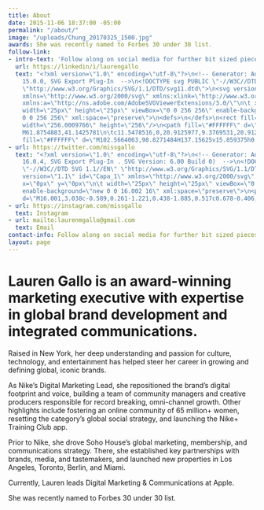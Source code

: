 ```yaml
---
title: About
date: 2015-11-06 18:37:00 -05:00
permalink: "/about/"
image: "/uploads/Chung_20170325_1500.jpg"
awards: She was recently named to Forbes 30 under 30 list.
follow-link:
- intro-text: 'Follow along on social media for further bit sized pieces of content. '
  url: https://linkedin/i/laurengallo
  text: "<?xml version=\"1.0\" encoding=\"utf-8\"?>\n<!-- Generator: Adobe Illustrator
    15.0.0, SVG Export Plug-In  -->\n<!DOCTYPE svg PUBLIC \"-//W3C//DTD SVG 1.1//EN\"
    \"http://www.w3.org/Graphics/SVG/1.1/DTD/svg11.dtd\">\n<svg version=\"1.1\"\n\t
    xmlns=\"http://www.w3.org/2000/svg\" xmlns:xlink=\"http://www.w3.org/1999/xlink\"
    xmlns:a=\"http://ns.adobe.com/AdobeSVGViewerExtensions/3.0/\"\n\t x=\"0px\" y=\"0px\"
    width=\"25px\" height=\"25px\" viewBox=\"0 0 256 256\" enable-background=\"new
    0 0 256 256\" xml:space=\"preserve\">\n<defs>\n</defs>\n<rect fill=\"#017BB6\"
    width=\"256.0009766\" height=\"256\"/>\n<path fill=\"#FFFFFF\" d=\"M43.8027344,98.8271484H79.921875v116.0371094H43.8027344V98.8271484z
    M61.8754883,41.1425781\n\tc11.5478516,0,20.9125977,9.3769531,20.9125977,20.9067383c0,11.5410156-9.3647461,20.9160156-20.9125977,20.9160156\n\tc-11.5908203,0-20.9326172-9.375-20.9326172-20.9160156C40.9428711,50.5195313,50.284668,41.1425781,61.8754883,41.1425781\"/>\n<path
    fill=\"#FFFFFF\" d=\"M102.5664063,98.8271484H137.15625v15.859375h0.4912109\n\tc4.8105469-9.1293945,16.5898438-18.7436523,34.1455078-18.7436523c36.5107422,0,43.265625,24.0214844,43.265625,55.2729492\n\tv63.6484375h-36.0537109v-56.4160156c0-13.46875-0.265625-30.7807617-18.7558594-30.7807617\n\tc-18.7802734,0-21.6425781,14.6577148-21.6425781,29.784668v57.4121094h-36.0400391V98.8271484z\"/>\n</svg>"
- url: https://twitter.com/missgallo
  text: "<?xml version=\"1.0\" encoding=\"utf-8\"?>\n<!-- Generator: Adobe Illustrator
    16.0.4, SVG Export Plug-In . SVG Version: 6.00 Build 0)  -->\n<!DOCTYPE svg PUBLIC
    \"-//W3C//DTD SVG 1.1//EN\" \"http://www.w3.org/Graphics/SVG/1.1/DTD/svg11.dtd\">\n<svg
    version=\"1.1\" id=\"Capa_1\" xmlns=\"http://www.w3.org/2000/svg\" xmlns:xlink=\"http://www.w3.org/1999/xlink\"
    x=\"0px\" y=\"0px\"\n\t width=\"25px\" height=\"25px\" viewBox=\"0 0 16.002 16\"
    enable-background=\"new 0 0 16.002 16\" xml:space=\"preserve\">\n<path fill=\"#55acee\"
    d=\"M16.001,3.038c-0.589,0.261-1.221,0.438-1.885,0.517c0.678-0.406,1.197-1.05,1.443-1.815\n\tc-0.635,0.376-1.338,0.649-2.086,0.797C12.875,1.898,12.022,1.5,11.078,1.5c-1.813,0-3.283,1.47-3.283,3.282\n\tc0,0.257,0.029,0.508,0.085,0.748C5.152,5.393,2.733,4.086,1.114,2.1C0.831,2.584,0.67,3.148,0.67,3.75\n\tc0,1.139,0.58,2.144,1.46,2.732C1.592,6.464,1.086,6.316,0.643,6.07v0.041c0,1.59,1.132,2.917,2.633,3.219\n\tC3.001,9.404,2.711,9.445,2.411,9.445c-0.212,0-0.417-0.021-0.618-0.06c0.418,1.304,1.63,2.253,3.066,2.28\n\tc-1.123,0.88-2.539,1.404-4.077,1.404c-0.265,0-0.526-0.016-0.783-0.045C1.452,13.956,3.177,14.5,5.031,14.5\n\tc6.038,0,9.34-5.002,9.34-9.34L14.36,4.735C15.004,4.274,15.562,3.696,16.001,3.038z\"/>\n</svg>"
- url: https://instagram.com/missgallo
  text: Instagram
- url: mailto:laurenmgallo@gmail.com
  text: Email
contact-info: Follow along on social media for further bit sized pieces of content.
layout: page
---
```


# Lauren Gallo is an award-winning marketing executive with expertise in global brand development and integrated communications. 

Raised in New York, her deep understanding and passion for culture, technology, and entertainment has helped steer her career in growing and defining global, iconic brands.  

As Nike’s Digital Marketing Lead, she repositioned the brand’s digital footprint and voice, building a team of community managers and creative producers responsible for record breaking, omni-channel growth. Other highlights include fostering an online community of 65 million+ women, resetting the category’s global social strategy, and launching the Nike+ Training Club app. 

Prior to Nike, she drove Soho House’s global marketing, membership, and communications strategy. There, she established key partnerships with brands, media, and tastemakers, and launched new properties in Los Angeles, Toronto, Berlin, and Miami. 

Currently, Lauren leads Digital Marketing & Communications at Apple. 

She was recently named to Forbes 30 under 30 list.
